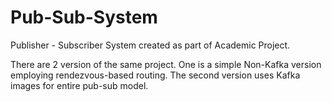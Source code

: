 # Pub-Sub-System
Publisher - Subscriber System created as part of Academic Project.

There are 2 version of the same project. One is a simple Non-Kafka version employing rendezvous-based routing. The second version uses Kafka images for entire pub-sub model.
